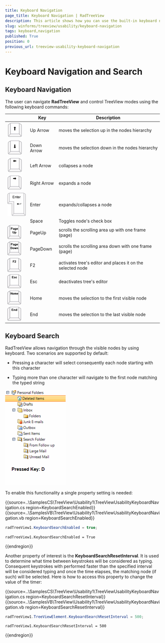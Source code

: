 ```yaml
---
title: Keyboard Navigation
page_title: Keyboard Navigation | RadTreeView
description: This article shows how you can use the built-in keyboard navigation and search.
slug: winforms/treeview/usability/keyboard-navigation
tags: keyboard,navigation
published: True
position: 0
previous_url: treeview-usability-keyboard-navigation
---
```


# Keyboard Navigation and Search

## Keyboard Navigation

The user can navigate __RadTreeView__ and control TreeView modes using the following keyboard commands:  

|| __Key__ | __Description__ |
|-----|-----|-----|
|![treeview-usability-keyboard-navigation 001](images/treeview-usability-keyboard-navigation001.png)|Up Arrow|moves the selection up in the nodes hierarchy|
|![treeview-usability-keyboard-navigation 002](images/treeview-usability-keyboard-navigation002.png)|Down Arrow|moves the selection down in the nodes hierarchy|
|![treeview-usability-keyboard-navigation 003](images/treeview-usability-keyboard-navigation003.png)|Left Arrow|collapses a node|
|![treeview-usability-keyboard-navigation 004](images/treeview-usability-keyboard-navigation004.png)|Right Arrow|expands a node|
|![treeview-usability-keyboard-navigation 005](images/treeview-usability-keyboard-navigation005.png)|Enter|expands/collapses a node|
||Space|Toggles node's check box|
|![treeview-usability-keyboard-navigation 006](images/treeview-usability-keyboard-navigation006.png)|PageUp|scrolls the scrolling area up with one frame (page)|
|![treeview-usability-keyboard-navigation 007](images/treeview-usability-keyboard-navigation007.png)|PageDown|scrolls the scrolling area down with one frame (page)|
|![treeview-usability-keyboard-navigation 008](images/treeview-usability-keyboard-navigation008.png)|F2|activates tree's editor and places it on the selected node|
|![treeview-usability-keyboard-navigation 009](images/treeview-usability-keyboard-navigation009.png)|Esc|deactivates tree's editor|
|![treeview-usability-keyboard-navigation 010](images/treeview-usability-keyboard-navigation010.png)|Home|moves the selection to the first visible node|
|![treeview-usability-keyboard-navigation 011](images/treeview-usability-keyboard-navigation011.png)|End|moves the selection to the last visible node|

## Keyboard Search

RadTreeView allows navigation through the visible nodes by using keyboard. Two scenarios are supported by default:
        

* Pressing a character will select consequently each node starting with this character
            

* Typing more than one character will navigate to the first node matching the typed string 

![treeview-usability-keyboard-navigation 012](images/treeview-usability-keyboard-navigation012.gif)

To enable this functionality a single property setting is needed:

{{source=..\SamplesCS\TreeView\Usability1\TreeViewUsabilityKeyboardNavigation.cs region=KeyboardSearchEnabled}} 
{{source=..\SamplesVB\TreeView\Usability1\TreeViewUsabilityKeyboardNavigation.vb region=KeyboardSearchEnabled}} 

````C#
radTreeView1.KeyboardSearchEnabled = true;

````
````VB.NET
radTreeView1.KeyboardSearchEnabled = True

````

{{endregion}} 

Another property of interest is the __KeyboardSearchResetInterval__. It is used to determine what time between keystrokes will be considered as typing. Consequent keystrokes with performed faster than the specified interval will be considered typing and once the time elapses, the matching node (if such) will be selected. Here is how to access this property to change the value of the timer:

{{source=..\SamplesCS\TreeView\Usability1\TreeViewUsabilityKeyboardNavigation.cs region=KeyboardSearchResetInterval}} 
{{source=..\SamplesVB\TreeView\Usability1\TreeViewUsabilityKeyboardNavigation.vb region=KeyboardSearchResetInterval}} 

````C#
radTreeView1.TreeViewElement.KeyboardSearchResetInterval = 500;

````
````VB.NET
radTreeView1.KeyboardSearchResetInterval = 500

````

{{endregion}}

